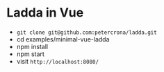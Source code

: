 # Ladda in Vue

* `git clone git@github.com:petercrona/ladda.git`
* cd examples/minimal-vue-ladda
* npm install
* npm start
* visit `http://localhost:8080/`
